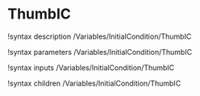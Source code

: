 <!-- MOOSE Documentation Stub: Remove this when content is added. -->

# ThumbIC
!syntax description /Variables/InitialCondition/ThumbIC

!syntax parameters /Variables/InitialCondition/ThumbIC

!syntax inputs /Variables/InitialCondition/ThumbIC

!syntax children /Variables/InitialCondition/ThumbIC
